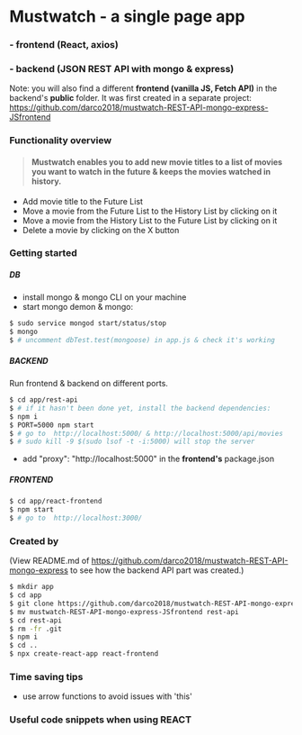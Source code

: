 # Mustwatch - a single page app

### - frontend (React, axios)

### - backend (JSON REST API with mongo & express)

Note: you will also find a different **frontend (vanilla JS, Fetch API)** in the backend's **public** folder. It was first created in a separate project: https://github.com/darco2018/mustwatch-REST-API-mongo-express-JSfrontend

### Functionality overview

> #### Mustwatch enables you to add new movie titles to a list of movies you want to watch in the future & keeps the movies watched in history.

- Add movie title to the Future List
- Move a movie from the Future List to the History List by clicking on it
- Move a movie from the History List to the Future List by clicking on it
- Delete a movie by clicking on the X button

### Getting started

##### DB

- install mongo & mongo CLI on your machine
- start mongo demon & mongo:

```sh
$ sudo service mongod start/status/stop
$ mongo
$ # uncomment dbTest.test(mongoose) in app.js & check it's working
```

##### BACKEND

Run frontend & backend on different ports.
&NewLine;

```sh
$ cd app/rest-api
$ # if it hasn't been done yet, install the backend dependencies:
$ npm i
$ PORT=5000 npm start
$ # go to  http://localhost:5000/ & http://localhost:5000/api/movies
$ # sudo kill -9 $(sudo lsof -t -i:5000) will stop the server
```

- add "proxy": "http://localhost:5000" in the **frontend's** package.json

##### FRONTEND

&NewLine;

```sh
$ cd app/react-frontend
$ npm start
$ # go to  http://localhost:3000/
```

### Created by

(View README.md of https://github.com/darco2018/mustwatch-REST-API-mongo-express to see how the backend API part was created.)

```sh
$ mkdir app
$ cd app
$ git clone https://github.com/darco2018/mustwatch-REST-API-mongo-express-JSfrontend.git
$ mv mustwatch-REST-API-mongo-express-JSfrontend rest-api
$ cd rest-api
$ rm -fr .git
$ npm i
$ cd ..
$ npx create-react-app react-frontend
```

### Time saving tips

- use arrow functions to avoid issues with 'this'

### Useful code snippets when using REACT

```sh

```
